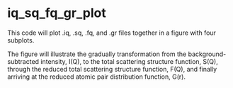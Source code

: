 # iq_sq_fq_gr_plot
This code will plot .iq, .sq, .fq, and .gr files together in a figure with four
subplots.

The figure will illustrate the gradually transformation from the
background-subtracted intensity, I(Q), to the total scattering structure
function, S(Q), through the reduced total scattering structure function, F(Q),
and finally arriving at the reduced atomic pair distribution function, G(r).

